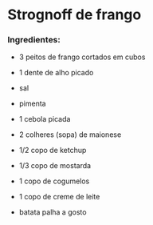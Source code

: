  # Strognoff de frango

### Ingredientes:

 - 3 peitos de frango cortados em cubos

 - 1 dente de alho picado

 - sal

 - pimenta

 - 1 cebola picada

 - 2 colheres (sopa) de maionese

 - 1/2 copo de ketchup

 - 1/3 copo de mostarda

 - 1 copo de cogumelos

 - 1 copo de creme de leite

 - batata palha a gosto